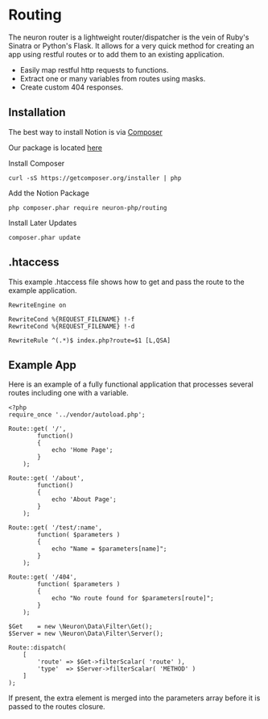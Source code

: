# Routing

The neuron router is a lightweight router/dispatcher is the vein of Ruby's Sinatra 
or Python's Flask. It allows for a very quick method for creating an app
using restful routes or to add them to an existing application.

* Easily map restful http requests to functions.
* Extract one or many variables from routes using masks.
* Create custom 404 responses.


## Installation

The best way to install Notion is via [Composer](http://getcomposer.org)

Our package is located [here](https://packagist.org/packages/neuron-php/routing)

Install Composer

    curl -sS https://getcomposer.org/installer | php

Add the Notion Package

    php composer.phar require neuron-php/routing

Install Later Updates

    composer.phar update

## .htaccess
This example .htaccess file shows how to get and pass the route
to the example application.

    RewriteEngine on
    
    RewriteCond %{REQUEST_FILENAME} !-f
    RewriteCond %{REQUEST_FILENAME} !-d
    
    RewriteRule ^(.*)$ index.php?route=$1 [L,QSA]

## Example App
Here is an example of a fully functional application that processes
several routes including one with a variable.

    <?php
    require_once '../vendor/autoload.php';
    
    Route::get( '/',
            function()
            {
                echo 'Home Page';
            }
        );
    
    Route::get( '/about',
            function()
            {
                echo 'About Page';
            }
        );
    
    Route::get( '/test/:name',
            function( $parameters )
            {
                echo "Name = $parameters[name]";
            }
        );
    
    Route::get( '/404',
            function( $parameters )
            {
                echo "No route found for $parameters[route]";
            }
        );
    
    $Get    = new \Neuron\Data\Filter\Get();
    $Server = new \Neuron\Data\Filter\Server();
    
    Route::dispatch(
        [
            'route' => $Get->filterScalar( 'route' ),
            'type'  => $Server->filterScalar( 'METHOD' )
        ]
    );

If present, the extra element is merged into the parameters array
before it is passed to the routes closure.
